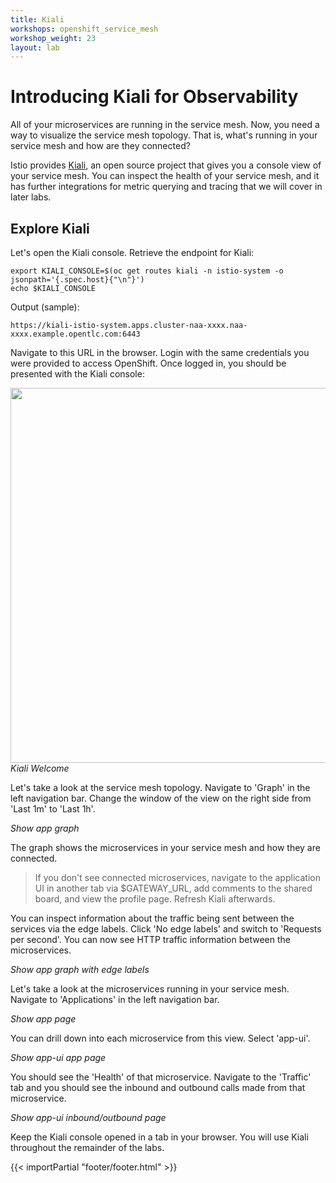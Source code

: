 ```yaml
---
title: Kiali
workshops: openshift_service_mesh
workshop_weight: 23
layout: lab
---
```


# Introducing Kiali for Observability

All of your microservices are running in the service mesh.  Now, you need a way to visualize the service mesh topology.  That is, what's running in your service mesh and how are they connected?

Istio provides [Kiali][1], an open source project that gives you a console view of your service mesh.  You can inspect the health of your service mesh, and it has further integrations for metric querying and tracing that we will cover in later labs.

## Explore Kiali

Let's open the Kiali console.  Retrieve the endpoint for Kiali:

```
export KIALI_CONSOLE=$(oc get routes kiali -n istio-system -o jsonpath='{.spec.host}{"\n"}')
echo $KIALI_CONSOLE
```

Output (sample):
```
https://kiali-istio-system.apps.cluster-naa-xxxx.naa-xxxx.example.opentlc.com:6443 
```

Navigate to this URL in the browser.  Login with the same credentials you were provided to access OpenShift.  Once logged in, you should be presented with the Kiali console:

<img src="../images/kiali-welcome.png" width="600"><br/>
 *Kiali Welcome*

Let's take a look at the service mesh topology.  Navigate to 'Graph' in the left navigation bar.  Change the window of the view on the right side from 'Last 1m' to 'Last 1h'.

*Show app graph*

The graph shows the microservices in your service mesh and how they are connected.

> If you don't see connected microservices, navigate to the application UI in another tab via $GATEWAY_URL, add comments to the shared board, and view the profile page.  Refresh Kiali afterwards.  

You can inspect information about the traffic being sent between the services via the edge labels.  Click 'No edge labels' and switch to 'Requests per second'.  You can now see HTTP traffic information between the microservices.

*Show app graph with edge labels*

Let's take a look at the microservices running in your service mesh.  Navigate to  'Applications' in the left navigation bar.

*Show app page*

You can drill down into each microservice from this view.  Select 'app-ui'.

*Show app-ui app page*

You should see the 'Health' of that microservice.  Navigate to the 'Traffic' tab and you should see the inbound and outbound calls made from that microservice.

*Show app-ui inbound/outbound page*

Keep the Kiali console opened in a tab in your browser.  You will use Kiali throughout the remainder of the labs.


[1]: https://kiali.io

{{< importPartial "footer/footer.html" >}}